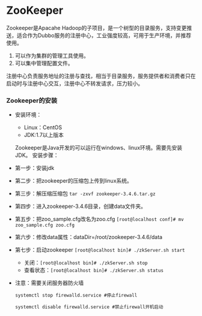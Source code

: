 # ZooKeeper

Zookeeper是Apacahe Hadoop的子项目，是一个树型的目录服务，支持变更推送，适合作为Dubbo服务的注册中心，工业强度较高，可用于生产环境，并推荐使用。

1. 可以作为集群的管理工具使用。
2. 可以集中管理配置文件。

注册中心负责服务地址的注册与查找，相当于目录服务，服务提供者和消费者只在启动时与注册中心交互，注册中心不转发请求，压力较小。

### Zookeeper的安装
- 安装环境：
    - Linux：CentOS
    - JDK:1.7以上版本

    Zookeeper是Java开发的可以运行在windows、linux环境。需要先安装JDK。
安装步骤：
- 第一步：安装jdk
- 第二步：把zookeeper的压缩包上传到linux系统。
- 第三步：解压缩压缩包 `tar -zxvf zookeeper-3.4.6.tar.gz`
- 第四步：进入zookeeper-3.4.6目录，创建data文件夹。
- 第五步：把zoo_sample.cfg改名为zoo.cfg `[root@localhost conf]# mv zoo_sample.cfg zoo.cfg`
- 第六步：修改data属性：dataDir=/root/zookeeper-3.4.6/data
- 第七步：启动zookeeper `[root@localhost bin]# ./zkServer.sh start`
    - 关闭：`[root@localhost bin]# ./zkServer.sh stop`
    - 查看状态：`[root@localhost bin]# ./zkServer.sh status`

- 注意：需要关闭服务器防火墙

    `systemctl stop firewalld.service #停止firewall`

    `systemctl disable firewalld.service #禁止firewall开机启动`